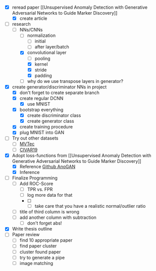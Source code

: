 - [x] reread paper [[Unsupervised Anomaly Detection with Generative Adversarial Networks to Guide Marker Discovery]]
	- [x] create article
- [ ] research
	- [ ] NNs/CNNs
		- [ ] normalization
			- [ ] initial
			- [ ] after layer/batch
		- [x] convolutional layer
			- [ ] pooling		
			- [x] kernel
			- [x] stride
			- [x] padding
		- [ ] why do we use transpose layers in generator?
- [x] create generator/discriminator NNs in project
	- [x] don't forget to create separate branch
	- [x] create regular DCNN
		- [x] use MNIST
	- [x] bootstrap everything
		- [x] create discriminator class
		- [x] create generator class
	- [x] create training procedure
	- [x] plug MNIST into GAN
- [ ] Try out other datasets
	- [ ] [MVTec](https://www.mvtec.com/company/research/datasets/mvtec-ad/)
	- [ ] [CIVAR19](https://www.cs.toronto.edu/~kriz/cifar.html)
- [x] Adopt loss-functions from [[Unsupervised Anomaly Detection with Generative Adversarial Networks to Guide Marker Discovery]]
	- [x] Reference [Github AnoGAN](https://github.com/seungjunlee96/AnoGAN-pytorch)
	- [x] Inference
- [ ] Finalize Programming
	- [ ] Add ROC-Score
		- [ ] TPR vs. FPR
		- [ ] log more data for that
		- [ ] 
			- [ ] take care that you have a realistic normal/outlier ratio
	- [ ] title of third column is wrong
	- [ ] add another column with subtraction
		- [ ] don't forget abs!
- [x] Write thesis outline
- [ ] Paper review
	- [ ] find 10 appropriate paper
	- [ ] find paper cluster
	- [ ] cluster found paper
	- [ ] try to generate a pipe
	- [ ] image matching